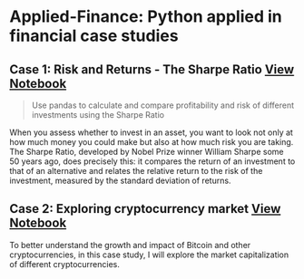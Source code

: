 # Applied-Finance: Python applied in financial case studies

## Case 1: Risk and Returns - The Sharpe Ratio [View Notebook](http://nbviewer.jupyter.org/github/gukun770/Applied-Finance/blob/master/Risk%20and%20Returns%3A%20The%20Sharpe%20Ratio/Risk%20and%20Returns%20-%20The%20Sharpe%20Ratio.ipynb)
>Use pandas to calculate and compare profitability and risk of different investments using the Sharpe Ratio

When you assess whether to invest in an asset, you want to look not only at how much money you could make but also at how much risk you are taking. The Sharpe Ratio, developed by Nobel Prize winner William Sharpe some 50 years ago, does precisely this: it compares the return of an investment to that of an alternative and relates the relative return to the risk of the investment, measured by the standard deviation of returns.

## Case 2: Exploring cryptocurrency market [View Notebook](http://nbviewer.jupyter.org/github/gukun770/Applied-Finance/blob/master/Exploring%20cryptocurrency%20market/Cryptocurrencies%20Market%20EDA.ipynb)

To better understand the growth and impact of Bitcoin and other cryptocurrencies, in this case study, I will explore the market capitalization of different cryptocurrencies.

